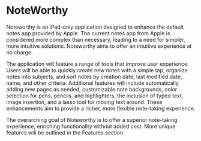 # NoteWorthy

Noteworthy is an iPad-only application designed to enhance the default notes app provided by Apple. The current notes app from Apple is considered more complex than necessary, leading to a need for simpler, more intuitive solutions. Noteworthy aims to offer an intuitive experience at no charge.

The application will feature a range of tools that improve user experience. Users will be able to quickly create new notes with a simple tap, organize notes into subjects, and sort notes by creation date, last modified date, name, and other criteria. Additional features will include automatically adding new pages as needed, customizable note backgrounds, color selection for pens, pencils, and highlighters, the inclusion of typed text, image insertion, and a lasso tool for moving text around. These enhancements aim to provide a richer, more flexible note-taking experience.

The overarching goal of Noteworthy is to offer a superior note-taking experience, enriching functionality without added cost. More unique features will be outlined in the Features section.
